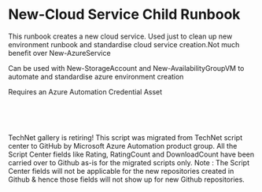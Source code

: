 ﻿New-Cloud Service Child Runbook
===============================

            

This runbook creates a new cloud service. Used just to clean up new environment runbook and standardise cloud service creation.Not much benefit over New-AzureService


Can be used with New-StorageAccount and New-AvailabilityGroupVM to automate and standardise azure environment creation


Requires an Azure Automation Credential Asset


 

 

        
    
TechNet gallery is retiring! This script was migrated from TechNet script center to GitHub by Microsoft Azure Automation product group. All the Script Center fields like Rating, RatingCount and DownloadCount have been carried over to Github as-is for the migrated scripts only. Note : The Script Center fields will not be applicable for the new repositories created in Github & hence those fields will not show up for new Github repositories.
